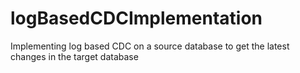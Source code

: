 # logBasedCDCImplementation
Implementing log based CDC on a source database to get the latest changes in the target database
